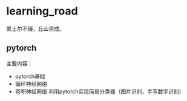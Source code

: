 # learning_road
累土尔不辍，丘山崇成。

## pytorch
主要内容：
 - pytorch基础
 - 循环神经网络
 - 卷积神经网络
利用pytorch实现简易分类器（图片识别，手写数字识别）